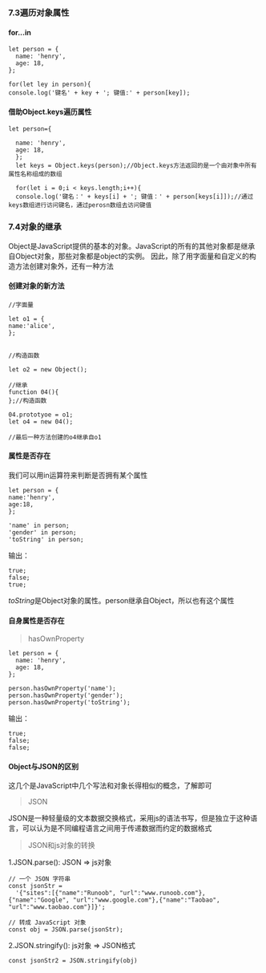 ### 7.3遍历对象属性

#### for...in

```
let person = {
  name: 'henry',
  age: 18,
};

for(let ley in person){
console.log('键名' + key + '; 键值:' + person[key]);

```


#### 借助Object.keys遍历属性

```
let person={

  name: 'henry',
  age: 18,
  };
  let keys = Object.keys(person);//Object.keys方法返回的是一个由对象中所有属性名称组成的数组
  
  for(let i = 0;i < keys.length;i++){
  console.log('键名：' + keys[i] + '; 键值：' + person[keys[i]]);//通过keys数组进行访问键名，通过perosn数组去访问键值

```
### 7.4对象的继承

Object是JavaScript提供的基本的对象。JavaScript的所有的其他对象都是继承自Object对象，那些对象都是object的实例。
因此，除了用字面量和自定义的构造方法创建对象外，还有一种方法
#### 创建对象的新方法

```
//字面量

let o1 = {
name:'alice',
};


//构造函数

let o2 = new Object();

//继承
function 04(){
};//构造函数

04.prototyoe = o1;
let o4 = new 04();

//最后一种方法创建的o4继承自o1
```

#### 属性是否存在

我们可以用in运算符来判断是否拥有某个属性

```
let person = {
name:'henry',
age:18,
};
 
'name' in person;
'gender' in person;
'toString' in person;
```
输出：

```
true;
false;
true;

```
*toString*是Object对象的属性。person继承自Object，所以也有这个属性

#### 自身属性是否存在

> hasOwnProperty

```
let person = {
  name: 'henry',
  age: 18,
};

person.hasOwnProperty('name');
person.hasOwnProperty('gender');
person.hasOwnProperty('toString');

```

输出：

```
true;
false;
false;
```

#### Object与JSON的区别

这几个是JavaScript中几个写法和对象长得相似的概念，了解即可

> JSON

JSON是一种轻量级的文本数据交换格式，采用js的语法书写，但是独立于这种语言，可以认为是不同编程语言之间用于传递数据而约定的数据格式

> JSON和js对象的转换

1.JSON.parse(): JSON => js对象

```
// 一个 JSON 字符串
const jsonStr =
  '{"sites":[{"name":"Runoob", "url":"www.runoob.com"},{"name":"Google", "url":"www.google.com"},{"name":"Taobao", "url":"www.taobao.com"}]}';

// 转成 JavaScript 对象
const obj = JSON.parse(jsonStr);

```

2.JSON.stringify(): js对象 => JSON格式

```
const jsonStr2 = JSON.stringify(obj)
```


















































